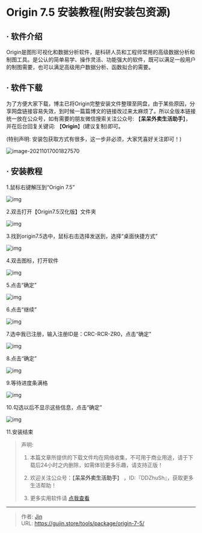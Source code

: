 # Origin 7.5 安装教程(附安装包资源)


## · 软件介绍
Origin是图形可视化和数据分析软件，是科研人员和工程师常用的高级数据分析和制图工具。是公认的简单易学、操作灵活、功能强大的软件，既可以满足一般用户的制图需要，也可以满足高级用户数据分析、函数拟合的需要。


## · 软件下载
为了方便大家下载，博主已将Origin完整安装文件整理至网盘，由于某些原因，分享网盘链接容易失效，到时候一篇篇博文的链接改过来太麻烦了。所以全版本链接统一放在公众号，如有需要的朋友微信搜索关注公众号: 【**呆呆外卖生活助手**】，并在后台回复关键词: 【**Origin**】(建议复制)即可。

(特别声明: 安装包获取方式有很多，这一步非必须，大家凭喜好关注即可！)

![image-20211017001827570](https://img.gujin.store/img/image-20211017001827570.png)

## · 安装教程

1.鼠标右键解压到“Origin 7.5”

![img](https://img.gujin.store/img/v2-df5becdc7d9e698e121b643447aa4b2b_720w.png)



2.双击打开【Origin7.5汉化版】文件夹

![img](https://img.gujin.store/img/v2-213486f3505524d69bb911ff142e41b4_720w.png)

3.找到origin7.5选中，鼠标右击选择发送到，选择“桌面快捷方式”

![img](https://img.gujin.store/img/v2-6835464f5862cef10680628c50fa2d76_720w.png)

4.双击图标，打开软件

![img](https://img.gujin.store/img/v2-d4cb4617ab9e16ed267e2371bdcd539e_720w.png)

5.点击“确定”

![img](https://img.gujin.store/img/v2-7bbb05d87d5a05c671923e1c01136045_720w.png)

6.点击“继续”

![img](https://img.gujin.store/img/v2-34b982f2d20be6fb5ddfa5fccbec2cfa_720w.png)

7.选中我已注册，输入注册ID是：CRC-RCR-ZR0，点击“确定”

![img](https://img.gujin.store/img/v2-e7db808c0f9057492e62349f36b4787b_720w.png)

8.点击“确定”

![img](https://img.gujin.store/img/v2-13f2a6a782267b88454728bb738c161d_720w.png)

9.等待进度条满格

![img](https://img.gujin.store/img/v2-93ebbaf009cdbc5024be61021b09f0b8_720w.png)

10.勾选以后不显示这些信息，点击“确定”

![img](https://img.gujin.store/img/v2-60a367f7435d1a57190655dab3fc1d04_720w.png)

11.安装结束




> 声明: 
>
> 1. 本篇文章所提供的下载文件均在网络收集，不可用于商业用途，请于下载后24小时之内删除，如需体验更多乐趣，请支持正版！
>
> 2. 欢迎关注公众号：【**呆呆外卖生活助手**】 ，ID:『DDZhuSh』，获取更多生活帮助！
>
> 3. 更多实用软件请  [点我查看](/tools)

---

> 作者: [Jin](https://img.gujin.store/img/favicon.ico)  
> URL: https://gujin.store/tools/package/origin-7-5/  

